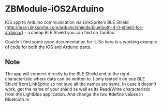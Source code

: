 # ZBModule-iOS2Arduino

iOS app to Arduino communication via LinkSprite's BLE Shield (http://learn.linksprite.com/arduino/shields/bluetooth-4-0-shield-for-arduino/) - a cheap BLE Shield you can find on TaoBao.

Couldn't find some good documentation for it. So here is a working example of code for both the iOS and Arduino parts.

## Note

The app will connect directly to the BLE Shield and to the right characteristic where data can be written to. I only tested it on one BLE Shield from LinkSprite so not sure all the names are same. In case it doesn't work, get the name of your shield as well as its Read/Write characteristic from the LightBlue application. And change the two #define values in Bluetooth.m
